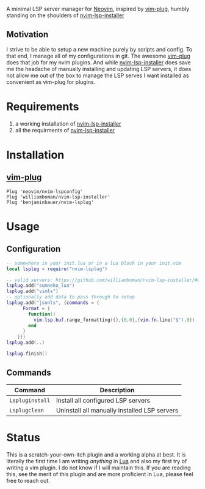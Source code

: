 A minimal LSP server manager for [Neovim](https://neovim.io), inspired by [vim-plug](https://github.com/junegunn/vim-plug), humbly standing on the shoulders of [nvim-lsp-installer](https://github.com/williamboman/nvim-lsp-installer/)
## Motivation
I strive to be able to setup a new machine purely by scripts and config. To that end, I manage all of my configurations in git. The awesome [vim-plug](https://github.com/junegunn/vim-plug) does that job for my nvim plugins. And while [nvim-lsp-installer](https://github.com/williamboman/nvim-lsp-installer/) does save me the headache of manually installing and updating LSP servers, it does not allow me out of the box to manage the LSP serves I want installed as convenient as vim-plug for plugins.
# Requirements
1. a working installation of [nvim-lsp-installer](https://github.com/williamboman/nvim-lsp-installer/)
2. all the requirments of [nvim-lsp-installer](https://github.com/williamboman/nvim-lsp-installer/)
# Installation
## [vim-plug](https://github.com/junegunn/vim-plug)
```vim
Plug 'neovim/nvim-lspconfig'
Plug 'williamboman/nvim-lsp-installer'
Plug 'benjaminbauer/nvim-lsplug'
```
# Usage
## Configuration
```lua
-- somewhere in your init.lua or in a lua block in your init.vim
local lsplug = require("nvim-lsplug")

-- valid servers: https://github.com/williamboman/nvim-lsp-installer/#available-lsps
lsplug.add("sumneko_lua")
lsplug.add("vimls")
-- optionally add data to pass through to setup
lsplug.add("jsonls", {commands = {
      Format = {
        function()
          vim.lsp.buf.range_formatting({},{0,0},{vim.fn.line("$"),0})
        end
      }
    }})
lsplug.add(..)

lsplug.finish()
```
## Commands
| Command                             | Description                                                        |
| ----------------------------------- | ------------------------------------------------------------------ |
| `Lspluginstall` | Install all configured LSP servers                                                    |
| `Lsplugclean`  | Uninstall all manually installed LSP servers                                          |
# Status
This is a scratch-your-own-itch plugin and a working alpha at best. It is literally the first time I am writing _anything_ in [Lua](https://www.lua.org) and also my first try of writing a vim plugin. I do not know if I will maintain this. If you are reading this, see the merit of this plugin and are more proficient in Lua, please feel free to reach out.
